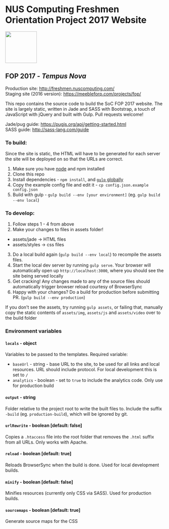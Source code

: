 # NUS Computing Freshmen Orientation Project 2017 Website 

<img src="http://freshmen.nuscomputing.com/img/logo.png" height="100px">

## FOP 2017 - *Tempus Nova* 

Production site: http://freshmen.nuscomputing.com/  
Staging site (2016 version): https://meebleforp.com/projects/fop/

This repo contains the source code to build the SoC FOP 2017 website. 
The site is largely static, written in Jade and SASS with Bootstrap, a touch of 
JavaScript with jQuery and built with Gulp. Pull requests welcome!  

Jade/pug guide: https://pugjs.org/api/getting-started.html<br>
SASS guide: http://sass-lang.com/guide
 
### To build: 

Since the site is static, the HTML will have to be generated for each 
server the site will be deployed on so that the URLs are correct.  

1. Make sure you have [node][1] and npm installed 
2. Clone this repo 
3. Install dependencies - `npm install`, and [`gulp` globally][2] 
4. Copy the example config file and edit it - `cp config.json.example config.json`
5. Build with gulp - `gulp build --env [your environment]` (eg. `gulp build --env local`) 

### To develop: 

1. Follow steps 1 - 4 from above
2. Make your changes to files in assets folder!
 - assets/jade -> HTML files
 - assets/styles -> css files
3. Do a local build again (`gulp build --env local`) to recompile the assets files. 
4. Start the local dev server by running `gulp serve`. Your browser will automatically 
open up `http://localhost:3000`, where you should see the site being served locally  
5. Get cracking! Any changes made to any of the source files should 
automatically trigger browser reload courtesy of BrowserSync
6. Happy with your changes? Do a build for production before submitting PR. 
(`gulp build --env production`)

If you don't see the assets, try running `gulp assets`, or failing that, manually copy 
the static contents of `assets/img`, `assets/js` and `assets/video` over to the 
build folder  

### Environment variables 

#### `locals` - object 

Variables to be passed to the templates. Required variable: 

 - `baseUrl` - string - base URL to the site, to be used for all links and local resources. 
 URL should include protocol. For local development this is set to `/`
 - `analytics` - boolean - set to `true` to include the analytics code. Only use 
 for production build   
 
#### `output` - string
 
Folder relative to the project root to write the built files to. Include the suffix `-build`
(eg. `production-build`), which will be ignored by git.  
 
#### `urlRewrite` - boolean [default: false] 

Copies a `.htaccess` file into the root folder that removes the `.html` suffix 
from all URLs. Only works with Apache. 

#### `reload` - boolean [default: true]

Reloads BrowserSync when the build is done. Used for local development builds.  

#### `minify` - boolean [default: false] 

Minifies resources (currently only CSS via SASS). Used for production builds. 

#### `sourcemaps` - boolean [default: true] 
 
Generate source maps for the CSS 

[1]: http://nodejs.org/
[2]: https://github.com/gulpjs/gulp/blob/master/docs/getting-started.md
